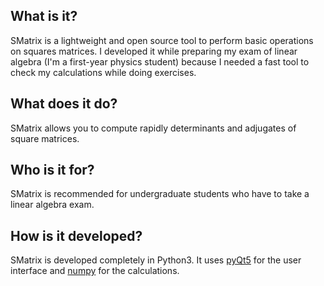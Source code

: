 ## What is it?

SMatrix is a lightweight and open source tool to perform basic operations on squares matrices. I developed it while preparing my exam of linear algebra (I'm a first-year physics student) because I needed a fast tool to check my calculations while doing exercises.

## What does it do?

SMatrix allows you to compute rapidly determinants and adjugates of square matrices. 

## Who is it for?

SMatrix is recommended for undergraduate students who have to take a linear algebra exam.  

## How is it developed?

SMatrix is developed completely in Python3. It uses [pyQt5](https://pypi.org/project/PyQt5/) for the user interface and [numpy](http://www.numpy.org/) for the calculations.

